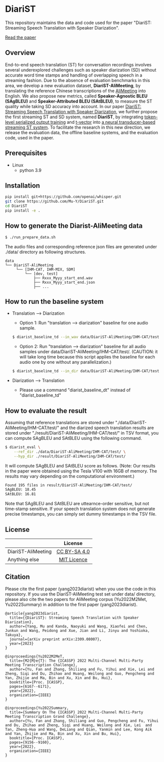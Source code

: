 # DiariST
This repository maintains the data and code used for the paper "DiariST: Streaming Speech Translation with Speaker Diarization". 

[Read the paper](https://arxiv.org/abs/2309.08007)
## Overview
End-to-end speech translation (ST) for conversation recordings involves several underexplored challenges such as speaker diarization (SD) without accurate word time stamps and handling of overlapping speech in a streaming fashion. Due to the absence of evaluation benchmarks in this area, we develop a new evaluation dataset, **DiariST-AliMeeting**, by translating the reference Chinese transcriptions of the [AliMeeting](https://www.openslr.org/119/) into English. We also propose new metrics, called **Speaker-Agnostic BLEU (SAgBLEU)** and **Speaker-Attributed BLEU (SAtBLEU)**, to measure the ST quality while taking SD accuracy into account. In our paper [DiariST: Streaming Speech Translation with Speaker Diarization](https://arxiv.org/abs/2309.08007), we further propose the first streaming ST and SD system, named **DiariST**, by integrating [token-level serialized output training](https://arxiv.org/abs/2202.00842) and [t-vector](https://arxiv.org/abs/2203.16685) into [a neural transducer-based streaming ST system](https://arxiv.org/abs/2204.05352). To facilitate the research in this new direction, we release the evaluation data, the offline baseline systems, and the evaluation code, used in the paper.


## Prerequisites
- Linux
  - python 3.9

## Installation
```sh
pip install git+https://github.com/openai/whisper.git
git clone https://github.com/Mu-Y/DiariST.git
cd DiariST
pip install -e .
```

## How to generate the Diarist-AliMeeting data
```sh
$ ./run_prepare_data.sh
```
The audio files and corresponding reference json files are generated under ./data/ directory as following structures.
```
data
└── DiariST-AliMeeting
     └── [IHM-CAT, IHM-MIX, SDM]
         └── [dev, test]
             ├── Rxxx_Myyy_start_end.wav
             ├── Rxxx_Myyy_start_end.json
             ├── ...
```

## How to run the baseline system
- Translation --> Diarization
  - Option 1: Run "translation --> diarization" baseline for one audio sample.
  ```sh
  $ diarist_baseline_td --in_wav data/DiariST-AliMeeting/IHM-CAT/test/R8002_M8002-0-249.06.wav --out_tsv result/DiariST-AliMeeting/IHM-CAT/test/R8002_M8002-0-249.06.tsv
  ```

  - Option 2: Run "translation --> diarization" baseline for all audio samples under data/DiariST-AliMeeting/IHM-CAT/test/. (CAUTION: it will take long time because this script applies the baseline for each audio one by one without any parallelization.)
  ```sh
  $ diarist_baseline_td --in_dir data/DiariST-AliMeeting/IHM-CAT/test/ --out_dir result/DiariST-AliMeeting/IHM-CAT/test/
  ```

- Diarization --> Translation
  - Please use a command "diarist_baseline_dt" instead of "diarist_baseline_td"

## How to evaluate the result
Assuming that reference translations are stored under "./data/DiariST-AliMeeting/IHM-CAT/test/" and the diarized speech translation results are stored under "./result/DiariST-AliMeeting/IHM-CAT/test/" in TSV format, you can compute SAgBLEU and SAtBLEU using the following command.
```sh
$ diarist_eval \
    --ref_dir ./data/DiariST-AliMeeting/IHM-CAT/test/ \
    --hyp_dir ./result/DiariST-AliMeeting/IHM-CAT/test/
```

It will compute SAgBLEU and SAtBLEU score as follows. (Note: Our results in the paper were obtained using the Tesla V100 with 16GB of memory. The results may vary depending on the computational environment.)
```sh
Found 195 files in result/DiariST-AliMeeting/IHM-CAT/test/
SAgBLEU: 18.45
SAtBLEU: 16.81
```

Note that SAgBLEU and SAtBLEU are uttearnce-order sensitive, but not time-stamp sensitive. If your speech translation system does not generate precise timestamps, you can simply set dummy timestamps in the TSV file.

## License
|  | License |
| ------------- |:-------------:|
| DiariST-AliMeeting | [CC BY-SA 4.0](https://creativecommons.org/licenses/by-sa/4.0/) |
| Anything else | [MIT Licence](LICENSE.txt) |

## Citation
Please cite the first paper (yang2023diarist) when you use the code in this repository. If you use the DiariST-AliMeeting test set under data/ directory, please also cite the two papers for AliMeeting corpus (Yu2022M2Met, Yu2022Summary) in addition to the first paper (yang2023diarist).
```
@article{yang2023diarist,
  title={{DiariST}: Streaming Speech Translation with Speaker Diarization},
  author={Yang, Mu and Kanda, Naoyuki and Wang, Xiaofei and Chen, Junkun and Wang, Peidong and Xue, Jian and Li, Jinyu and Yoshioka, Takuya},
  journal={arXiv preprint arXiv:2309.08007},
  year={2023}
}

@inproceedings{Yu2022M2MeT,
  title={M2{M}e{T}: The {ICASSP} 2022 Multi-Channel Multi-Party Meeting Transcription Challenge},
  author={Yu, Fan and Zhang, Shiliang and Fu, Yihui and Xie, Lei and Zheng, Siqi and Du, Zhihao and Huang, Weilong and Guo, Pengcheng and Yan, Zhijie and Ma, Bin and Xu, Xin and Bu, Hui},
  booktitle={Proc. ICASSP},
  pages={6167--6171},
  year={2022},
  organization={IEEE}
}

@inproceedings{Yu2022Summary,
  title={Summary On The {ICASSP} 2022 Multi-Channel Multi-Party Meeting Transcription Grand Challenge},
  author={Yu, Fan and Zhang, Shiliang and Guo, Pengcheng and Fu, Yihui and Du, Zhihao and Zheng, Siqi and Huang, Weilong and Xie, Lei  and Tan, Zheng-Hua and Wang, DeLiang and Qian, Yanmin and Lee, Kong Aik and Yan, Zhijie and Ma, Bin and Xu, Xin and Bu, Hui},
  booktitle={Proc. ICASSP},
  pages={9156--9160},
  year={2022},
  organization={IEEE}
}
```
